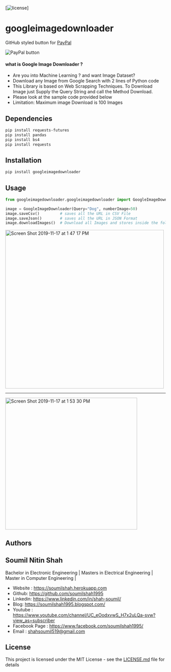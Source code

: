 
[![license](https://img.shields.io/github/license/mashape/apistatus.svg?maxAge=2592000)]


# googleimagedownloader 

GitHub styled button for [PayPal][]

![PayPal button](http://rawgit.com/twolfson/paypal-github-button/master/dist/button.svg)

[PayPal]: https://www.paypal.me/soumilshah1995


#### what is Google Image Downloader  ?
* Are you into Machine Learning ? and want Image Dataset?
* Download any Image from Google Search with 2 lines of Python code
* This Library is based on Web Scrapping Techniques. To Download Image just Supply the Query String and call the Method Download.
* Please look at the sample code provided below
* Limitation: Maximum image Download is 100 Images



## Dependencies 

```bash
pip install requests-futures
pip install pandas
pip install bs4
pip install requests
```


## Installation

```bash
pip install googleimagedownloader
```
## Usage


```python
from googleimagedownloader.googleimagedownloader import GoogleImageDownloader

image = GoogleImageDownloader(Query="Dog", numberImage=50)
image.saveCsv()         # saves all the URL in CSV File 
image.saveJson()        # saves all the URL in JSON Format
image.downloadImages()  # Download all Images and stores inside the folder called Images

```
<img width="498" alt="Screen Shot 2019-11-17 at 1 47 17 PM" src="https://user-images.githubusercontent.com/39345855/69012242-b0165800-0941-11ea-9ed4-11730c3160c8.png">

-------------
<img width="414" alt="Screen Shot 2019-11-17 at 1 53 30 PM" src="https://user-images.githubusercontent.com/39345855/69012250-bd334700-0941-11ea-930f-653da21b16f4.png">


## Authors

## Soumil Nitin Shah 
Bachelor in Electronic Engineering |
Masters in Electrical Engineering | 
Master in Computer Engineering |

* Website : https://soumilshah.herokuapp.com
* Github: https://github.com/soumilshah1995
* Linkedin: https://www.linkedin.com/in/shah-soumil/
* Blog: https://soumilshah1995.blogspot.com/
* Youtube : https://www.youtube.com/channel/UC_eOodxvwS_H7x2uLQa-svw?view_as=subscriber
* Facebook Page : https://www.facebook.com/soumilshah1995/
* Email : shahsoumil519@gmail.com



## License

This project is licensed under the MIT License - see the [LICENSE.md](LICENSE.md) file for details



